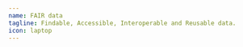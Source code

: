 ```yaml
---
name: FAIR data
tagline: Findable, Accessible, Interoperable and Reusable data.
icon: laptop
---
```

